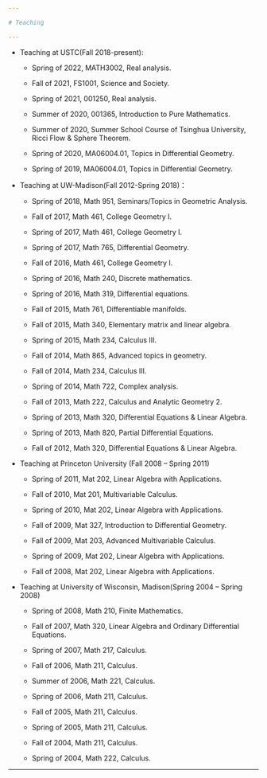 ```yaml
---

# Teaching

---
```


- Teaching at USTC(Fall 2018-present):
   - Spring of 2022, MATH3002, Real analysis.
   
   - Fall of 2021, FS1001, Science and Society.
   
   - Spring of 2021, 001250, Real analysis.
   
   - Summer of 2020, 001365, Introduction to Pure Mathematics.
   
   - Summer of 2020, Summer School Course of Tsinghua University, Ricci Flow & Sphere Theorem.
   
   - Spring of 2020, MA06004.01, Topics in Differential Geometry.
   
   - Spring of 2019, MA06004.01, Topics in Differential Geometry.
 
- Teaching at UW-Madison(Fall 2012-Spring 2018)：
   - Spring of 2018, Math 951, Seminars/Topics in Geometric Analysis.

   - Fall of 2017, Math 461, College Geometry I.

   - Spring of 2017, Math 461, College Geometry I.

   - Spring of 2017, Math 765, Differential Geometry.

   - Fall of 2016, Math 461, College Geometry I.

   - Spring of 2016, Math 240, Discrete mathematics.

   - Spring of 2016, Math 319, Differential equations.

   - Fall of 2015, Math 761, Differentiable manifolds.

   - Fall of 2015, Math 340, Elementary matrix and linear algebra.

   - Spring of 2015, Math 234, Calculus III.

   - Fall of 2014, Math 865, Advanced topics in geometry.

   - Fall of 2014, Math 234, Calculus III.

   - Spring of 2014, Math 722, Complex analysis.

   - Fall of 2013, Math 222, Calculus and Analytic Geometry 2.

   - Spring of 2013, Math 320, Differential Equations & Linear Algebra.

   - Spring of 2013, Math 820, Partial Differential Equations.

   - Fall of 2012, Math 320, Differential Equations & Linear Algebra.
 
 - Teaching at Princeton University (Fall 2008 – Spring 2011)
    - Spring of 2011, Mat 202, Linear Algebra with Applications.

   - Fall of 2010, Mat 201, Multivariable Calculus.

   - Spring of 2010, Mat 202, Linear Algebra with Applications.

   - Fall of 2009, Mat 327, Introduction to Differential Geometry.

   - Fall of 2009, Mat 203, Advanced Multivariable Calculus.

   - Spring of 2009, Mat 202, Linear Algebra with Applications.

   - Fall of 2008, Mat 202, Linear Algebra with Applications.
  
- Teaching at University of Wisconsin, Madison(Spring 2004 – Spring 2008)
   - Spring of 2008, Math 210, Finite Mathematics.

   - Fall of 2007, Math 320, Linear Algebra and Ordinary Differential Equations.

   - Spring of 2007, Math 217, Calculus.

   - Fall of 2006, Math 211, Calculus.

   - Summer of 2006, Math 221, Calculus.

   - Spring of 2006, Math 211, Calculus.

   - Fall of 2005, Math 211, Calculus.

   - Spring of 2005, Math 211, Calculus.

   - Fall of 2004, Math 211, Calculus.

   - Spring of 2004, Math 222, Calculus.
 
---
